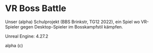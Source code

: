 # VR Boss Battle
Unser (alpha) Schulprojekt (BBS Brinkstr, TG12 2022), ein Spiel wo VR-Spieler gegen Desktop-Spieler im Bosskampfstil kämpfen.

Unreal Engine: 4.27.2

alpha (c)
